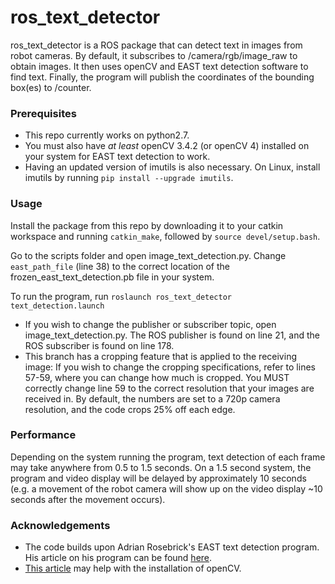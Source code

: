 # ros\_text\_detector

ros\_text\_detector is a ROS package that can detect text in images from robot cameras. By default, it subscribes to /camera/rgb/image\_raw to obtain images. It then uses openCV and EAST text detection software to find text. Finally, the program will publish the coordinates of the bounding box(es) to /counter. 

### Prerequisites
- This repo currently works on python2.7.
- You must also have _at least_ openCV 3.4.2 (or openCV 4) installed on your system for EAST text detection to work. 
- Having an updated version of imutils is also necessary. On Linux, install imutils by running `pip install --upgrade imutils`.

### Usage
Install the package from this repo by downloading it to your catkin workspace and running `catkin_make`, followed by `source devel/setup.bash`.

Go to the scripts folder and open image\_text\_detection.py. Change `east_path_file` (line 38) to the correct location of the frozen\_east\_text\_detection.pb file in your system. 

To run the program, run `roslaunch ros_text_detector text_detection.launch`

- If you wish to change the publisher or subscriber topic, open image\_text\_detection.py. The ROS publisher is found on line 21, and the ROS subscriber is found on line 178.
- This branch has a cropping feature that is applied to the receiving image: If you wish to change the cropping specifications, refer to lines 57-59, where you can change how much is cropped. You MUST correctly change line 59 to the correct resolution that your images are received in. By default, the numbers are set to a 720p camera resolution, and the code crops 25% off each edge.
### Performance
Depending on the system running the program, text detection of each frame may take anywhere from 0.5 to 1.5 seconds. On a 1.5 second system, the program and video display will be delayed by approximately 10 seconds (e.g. a movement of the robot camera will show up on the video display ~10 seconds after the movement occurs). 



### Acknowledgements
- The code builds upon Adrian Rosebrick's EAST text detection program. His article on his program can be found [here](https://www.pyimagesearch.com/2018/08/20/opencv-text-detection-east-text-detector/).
- [This article](https://www.pyimagesearch.com/2018/08/15/how-to-install-opencv-4-on-ubuntu/) may help with the installation of openCV. 

